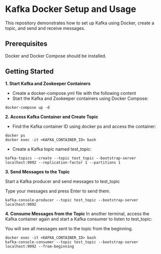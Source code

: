 # Kafka Docker Setup and Usage

This repository demonstrates how to set up Kafka using Docker, create a topic, and send and receive messages.

## Prerequisites
Docker and Docker Compose should be installed.

## Getting Started

**1. Start Kafka and Zookeeper Containers**

- Create a docker-compose.yml file with the following content
- Start the Kafka and Zookeeper containers using Docker Compose:
```
docker-compose up -d
```

**2. Access Kafka Container and Create Topic**

- Find the Kafka container ID using docker ps and access the container:
```
docker ps
docker exec -it <KAFKA_CONTAINER_ID> bash
```
- Create a Kafka topic named test_topic:
```
kafka-topics --create --topic test_topic --bootstrap-server localhost:9092 --replication-factor 1 --partitions 1
```

**3. Send Messages to the Topic**

Start a Kafka producer and send messages to test_topic

Type your messages and press Enter to send them.
```
kafka-console-producer --topic test_topic --bootstrap-server localhost:9092
```

**4. Consume Messages from the Topic**
In another terminal, access the Kafka container again and start a Kafka consumer to listen to test_topic:

You will see all messages sent to the topic from the beginning.
```
docker exec -it <KAFKA_CONTAINER_ID> bash
kafka-console-consumer --topic test_topic --bootstrap-server localhost:9092 --from-beginning
```



